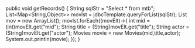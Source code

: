 public void getRecords() {
		String sqlStr = "Select * from mtb";
		List<Map<String,Object>> movlst = jdbcTemplate.queryForList(sqlStr);
		List<Movies> mov = new ArrayList<Movies>();
		movlst.forEach((movElt)->{
			int mid = (int)movElt.get("mid");
			String title = (String)movElt.get("title");
			String actor = (String)movElt.get("actor");
			Movies movie = new Movies(mid,title,actor); 
			System.out.println(movie);
		});
	}
